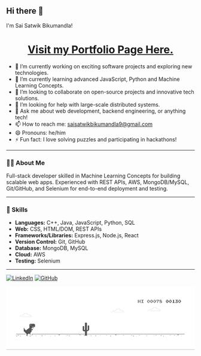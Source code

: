 ## Hi there 👋

I'm Sai Satwik Bikumandla!

<h1 align="center"><a target="_blank" href="[https://prathmesh-ka-github.github.io/pratham-c0des./](https://rococo-horse-a3ea9b.netlify.app/)">Visit my Portfolio Page Here.</a></h1>

- 🔭 I’m currently working on exciting software projects and exploring new technologies.
- 🌱 I’m currently learning advanced JavaScript, Python and Machine Learning Concepts.
- 👯 I’m looking to collaborate on open-source projects and innovative tech solutions.
- 🤔 I’m looking for help with large-scale distributed systems.
- 💬 Ask me about web development, backend engineering, or anything tech!
- 📫 How to reach me: [saisatwikbikumandla9@gmail.com](mailto:saisatwikbikumandla9@gmail.com)
- 😄 Pronouns: he/him
- ⚡ Fun fact: I love solving puzzles and participating in hackathons!

---

### 👨‍💻 About Me

Full-stack developer skilled in Machine Learning Concepts for building scalable web apps. Experienced with REST APIs, AWS, MongoDB/MySQL, Git/GitHub, and Selenium for end-to-end deployment and testing.

---

### 🧰 Skills

- **Languages:** C++, Java, JavaScript, Python, SQL
- **Web:** CSS, HTML/DOM, REST APIs
- **Frameworks/Libraries:** Express.js, Node.js, React
- **Version Control:** Git, GitHub
- **Database:** MongoDB, MySQL
- **Cloud:** AWS
- **Testing:** Selenium

---

[![LinkedIn](https://img.shields.io/badge/LinkedIn-blue?logo=linkedin&style=flat-square)](https://linkedin.com/in/saisatwikb)
[![GitHub](https://img.shields.io/badge/GitHub-black?logo=github&style=flat-square)](https://github.com/SaisatwikBiku)

![!\[alt text\](image.png)](dino.gif)
